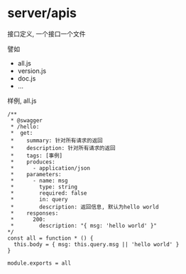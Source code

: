 server/apis
===========

接口定义, 一个接口一个文件

譬如
- all.js
- version.js
- doc.js
- ...

样例, all.js
```
/**
 * @swagger
 * /hello:
 *  get:
 *    summary: 针对所有请求的返回
 *    description: 针对所有请求的返回
 *    tags: [事例]
 *    produces:
 *      - application/json
 *    parameters:
 *      - name: msg
 *        type: string
 *        required: false
 *        in: query
 *        description: 返回信息, 默认为hello world
 *    responses:
 *      200:
 *        description: "{ msg: 'hello world' }"
*/
const all = function * () {
  this.body = { msg: this.query.msg || 'hello world' }
}

module.exports = all
```
